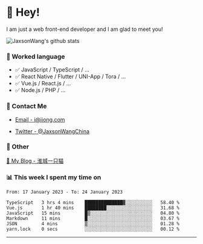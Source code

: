 # 👋 Hey!

I am just a web front-end developer and I am glad to meet you!

![JaxsonWang's github stats](https://github-readme-stats.vercel.app/api?username=JaxsonWang&&show_icons=true&&title_color=1abc9c&&icon_color=1abc9c)


### 📝 Worked language

- ✅ JavaScript / TypeScript / ...
- ✅ React Native / Flutter / UNI-App / Tora / ...
- ✅ Vue.js / React.js / ...
- ✅ Node.js / PHP / ...

### 📮 Contact Me

- [Email - i@iiong.com](mailto:i@iiong.com)

- [Twitter - @JaxsonWangChina](https://twitter.com/JaxsonWangChina)

### 🤪 Other

[📌 My Blog - 淮城一只猫](https://iiong.com)

### 📊 This week I spent my time on

<!--START_SECTION:waka-->

```text
From: 17 January 2023 - To: 24 January 2023

TypeScript   3 hrs 4 mins    ██████████████▓░░░░░░░░░░   58.40 %
Vue.js       1 hr 40 mins    ████████░░░░░░░░░░░░░░░░░   31.68 %
JavaScript   15 mins         █▒░░░░░░░░░░░░░░░░░░░░░░░   04.80 %
Markdown     11 mins         █░░░░░░░░░░░░░░░░░░░░░░░░   03.67 %
JSON         4 mins          ▒░░░░░░░░░░░░░░░░░░░░░░░░   01.28 %
yarn.lock    0 secs          ░░░░░░░░░░░░░░░░░░░░░░░░░   00.12 %
```

<!--END_SECTION:waka-->

---

